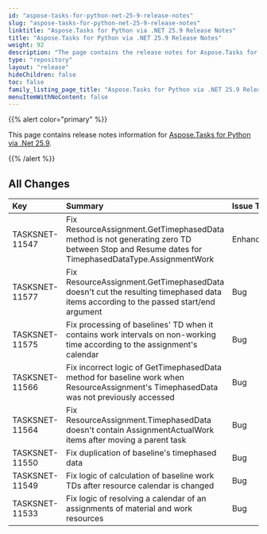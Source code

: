 ```yaml
---
id: "aspose-tasks-for-python-net-25-9-release-notes"
slug: "aspose-tasks-for-python-net-25-9-release-notes"
linktitle: "Aspose.Tasks for Python via .NET 25.9 Release Notes"
title: "Aspose.Tasks for Python via .NET 25.9 Release Notes"
weight: 92
description: "The page contains the release notes for Aspose.Tasks for Python via .NET 25.9."
type: "repository"
layout: "release"
hideChildren: false
toc: false
family_listing_page_title: "Aspose.Tasks for Python via .NET 25.9 Release Notes"
menuItemWithNoContent: false
---
```


{{% alert color="primary" %}}

This page contains release notes information for [Aspose.Tasks for Python via .Net 25.9](https://pypi.org/project/aspose-tasks/25.9.0/).

{{% /alert %}}
## **All Changes**
|**Key**|**Summary**|**Issue Type**|
| :- | :- | :- |
| TASKSNET-11547 | Fix ResourceAssignment.GetTimephasedData method is not generating zero TD between Stop and Resume dates for TimephasedDataType.AssignmentWork | Enhancement |
| TASKSNET-11577 | Fix ResourceAssignment.GetTimephasedData doesn't cut the resulting timephased data items according to the passed start/end argument | Bug |
| TASKSNET-11575 | Fix processing of baselines' TD when it contains work intervals on non-working time according to the assignment's calendar | Bug |
| TASKSNET-11566 | Fix incorrect logic of GetTimephasedData method for baseline work when ResourceAssignment's TimephasedData was not previously accessed | Bug |
| TASKSNET-11564 | Fix ResourceAssignment.TimephasedData doesn't contain AssignmentActualWork items after moving a parent task | Bug |
| TASKSNET-11550 | Fix duplication of baseline's timephased data | Bug |
| TASKSNET-11549 | Fix logic of calculation of baseline work TDs after resource calendar is changed | Bug |
| TASKSNET-11533 | Fix logic of resolving a calendar of an assignments of material and work resources | Bug |

